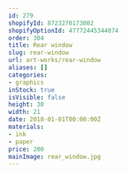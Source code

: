 ```yaml
---
id: 279
shopifyId: 8723270173002
shopifyOptionId: 47772445344074
order: 304
title: Rear window
slug: rear-window
url: art-works/rear-window
aliases: []
categories:
- graphics
inStock: true
isVisible: false
height: 30
width: 21
date: 2018-01-01T00:00:00Z
materials:
- ink
- paper
price: 200
mainImage: rear_window.jpg
---
```

